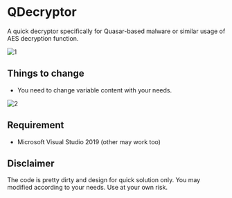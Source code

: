 # QDecryptor
A quick decryptor specifically for Quasar-based malware or similar usage of AES decryption function.

![1](https://#)

## Things to change
- You need to change variable content with your needs.

![2](https://#)


## Requirement
- Microsoft Visual Studio 2019 (other may work too)


## Disclaimer
The code is pretty dirty and design for quick solution only. You may modified according to your needs. Use at your own risk.
